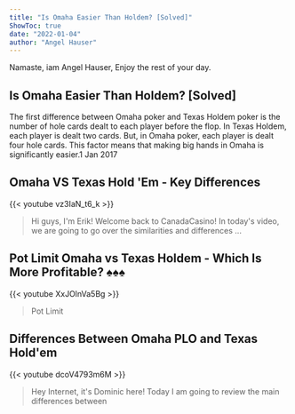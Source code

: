 ```yaml
---
title: "Is Omaha Easier Than Holdem? [Solved]"
ShowToc: true 
date: "2022-01-04"
author: "Angel Hauser" 
---
```


Namaste, iam Angel Hauser, Enjoy the rest of your day.
## Is Omaha Easier Than Holdem? [Solved]
 The first difference between Omaha poker and Texas Holdem poker is the number of hole cards dealt to each player before the flop. In Texas Holdem, each player is dealt two cards. But, in Omaha poker, each player is dealt four hole cards. This factor means that making big hands in Omaha is significantly easier.1 Jan 2017

## Omaha VS Texas Hold 'Em - Key Differences
{{< youtube vz3IaN_t6_k >}}
>Hi guys, I'm Erik! Welcome back to CanadaCasino! In today's video, we are going to go over the similarities and differences ...

## Pot Limit Omaha vs Texas Holdem - Which Is More Profitable? ♠️♠️♠️
{{< youtube XxJOlnVa5Bg >}}
>Pot Limit 

## Differences Between Omaha PLO and Texas Hold'em
{{< youtube dcoV4793m6M >}}
>Hey Internet, it's Dominic here! Today I am going to review the main differences between 


